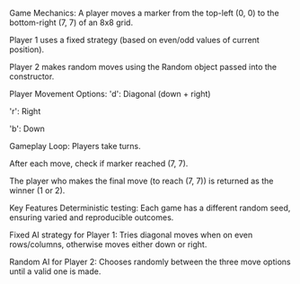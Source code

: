 Game Mechanics:
A player moves a marker from the top-left (0, 0) to the bottom-right (7, 7) of an 8x8 grid.

Player 1 uses a fixed strategy (based on even/odd values of current position).

Player 2 makes random moves using the Random object passed into the constructor.

Player Movement Options:
'd': Diagonal (down + right)

'r': Right

'b': Down

Gameplay Loop:
Players take turns.

After each move, check if marker reached (7, 7).

The player who makes the final move (to reach (7, 7)) is returned as the winner (1 or 2).

Key Features
Deterministic testing: Each game has a different random seed, ensuring varied and reproducible outcomes.

Fixed AI strategy for Player 1: Tries diagonal moves when on even rows/columns, otherwise moves either down or right.

Random AI for Player 2: Chooses randomly between the three move options until a valid one is made.
